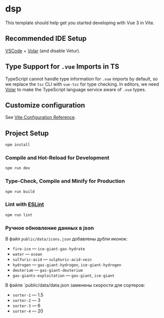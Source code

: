 # dsp

This template should help get you started developing with Vue 3 in Vite.

## Recommended IDE Setup

[VSCode](https://code.visualstudio.com/) + [Volar](https://marketplace.visualstudio.com/items?itemName=Vue.volar) (and disable Vetur).

## Type Support for `.vue` Imports in TS

TypeScript cannot handle type information for `.vue` imports by default, so we replace the `tsc` CLI with `vue-tsc` for type checking. In editors, we need [Volar](https://marketplace.visualstudio.com/items?itemName=Vue.volar) to make the TypeScript language service aware of `.vue` types.

## Customize configuration

See [Vite Configuration Reference](https://vite.dev/config/).

## Project Setup

```sh
npm install
```

### Compile and Hot-Reload for Development

```sh
npm run dev
```

### Type-Check, Compile and Minify for Production

```sh
npm run build
```

### Lint with [ESLint](https://eslint.org/)

```sh
npm run lint
```

### Ручное обновление данных в json

В файл `public/data/icons.json` добавлены дубли иконок:
- `fire-ice` — `ice-giant-gas-hydrate`
- `water` — `ocean`
- `sulfuric-acid` — `sulphuric-acid-vein`
- `hydrogen` — `gas-giant-hydrogen`, `ice-giant-hydrogen`
- `deuterium` — `gas-giant-deuterium`
- `gas-giants-exploitation` — `gas-giant`, `ice-giant`

В файле `public/data/data.json заменены скорости для сортеров:
- `sorter-1` — 1.5
- `sorter-2` — 3
- `sorter-3` — 6
- `sorter-4` — 20
